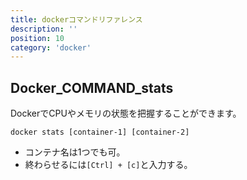 ```yaml
---
title: dockerコマンドリファレンス
description: ''
position: 10
category: 'docker'
---
```



## Docker_COMMAND_stats
DockerでCPUやメモリの状態を把握することができます。

```
docker stats [container-1] [container-2]
```

* コンテナ名は1つでも可。
* 終わらせるには`[Ctrl] + [c]`と入力する。
